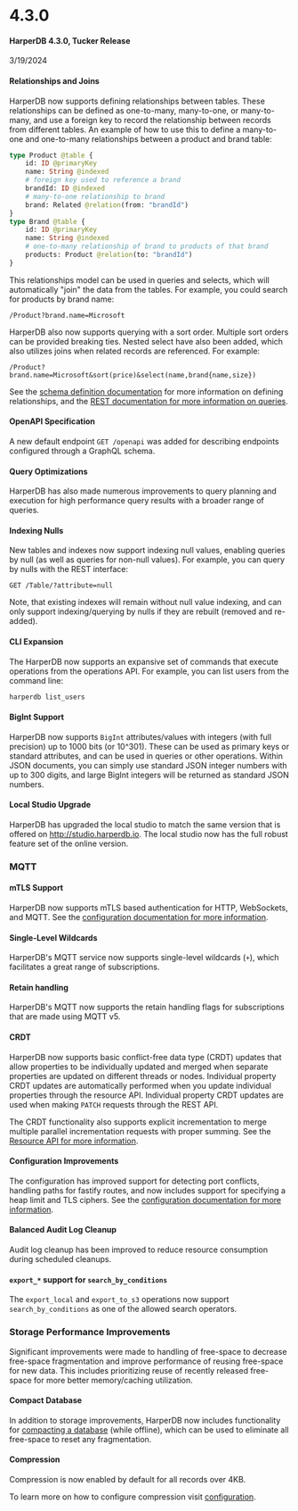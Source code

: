 # 4.3.0

#### HarperDB 4.3.0, Tucker Release

3/19/2024

#### Relationships and Joins

HarperDB now supports defining relationships between tables. These relationships can be defined as one-to-many, many-to-one, or many-to-many, and use a foreign key to record the relationship between records from different tables. An example of how to use this to define a many-to-one and one-to-many relationships between a product and brand table:

```graphql
type Product @table {
	id: ID @primaryKey
	name: String @indexed
	# foreign key used to reference a brand
	brandId: ID @indexed
	# many-to-one relationship to brand
	brand: Related @relation(from: "brandId")
}
type Brand @table {
	id: ID @primaryKey
	name: String @indexed
	# one-to-many relationship of brand to products of that brand
	products: Product @relation(to: "brandId")
}
```

This relationships model can be used in queries and selects, which will automatically "join" the data from the tables. For example, you could search for products by brand name:

```http
/Product?brand.name=Microsoft
```

HarperDB also now supports querying with a sort order. Multiple sort orders can be provided breaking ties. Nested select have also been added, which also utilizes joins when related records are referenced. For example:

```http
/Product?brand.name=Microsoft&sort(price)&select(name,brand{name,size})
```

See the [schema definition documentation](/docs/4.3/developers/applications/defining-schemas) for more information on defining relationships, and the [REST documentation for more information on queries](/docs/4.3/developers/rest).

#### OpenAPI Specification

A new default endpoint `GET /openapi` was added for describing endpoints configured through a GraphQL schema.

#### Query Optimizations

HarperDB has also made numerous improvements to query planning and execution for high performance query results with a broader range of queries.

#### Indexing Nulls

New tables and indexes now support indexing null values, enabling queries by null (as well as queries for non-null values). For example, you can query by nulls with the REST interface:

```http
GET /Table/?attribute=null
```

Note, that existing indexes will remain without null value indexing, and can only support indexing/querying by nulls if they are rebuilt (removed and re-added).

#### CLI Expansion

The HarperDB now supports an expansive set of commands that execute operations from the operations API. For example, you can list users from the command line:

```bash
harperdb list_users
```

#### BigInt Support

HarperDB now supports `BigInt` attributes/values with integers (with full precision) up to 1000 bits (or 10^301). These can be used as primary keys or standard attributes, and can be used in queries or other operations. Within JSON documents, you can simply use standard JSON integer numbers with up to 300 digits, and large BigInt integers will be returned as standard JSON numbers.

#### Local Studio Upgrade

HarperDB has upgraded the local studio to match the same version that is offered on http://studio.harperdb.io. The local studio now has the full robust feature set of the online version.

### MQTT

#### mTLS Support

HarperDB now supports mTLS based authentication for HTTP, WebSockets, and MQTT. See the [configuration documentation for more information](/docs/4.3/deployments/configuration).

#### Single-Level Wildcards

HarperDB's MQTT service now supports single-level wildcards (`+`), which facilitates a great range of subscriptions.

#### Retain handling

HarperDB's MQTT now supports the retain handling flags for subscriptions that are made using MQTT v5.

#### CRDT

HarperDB now supports basic conflict-free data type (CRDT) updates that allow properties to be individually updated and merged when separate properties are updated on different threads or nodes. Individual property CRDT updates are automatically performed when you update individual properties through the resource API. Individual property CRDT updates are used when making `PATCH` requests through the REST API.

The CRDT functionality also supports explicit incrementation to merge multiple parallel incrementation requests with proper summing. See the [Resource API for more information](/docs/4.3/technical-details/reference/resource).

#### Configuration Improvements

The configuration has improved support for detecting port conflicts, handling paths for fastify routes, and now includes support for specifying a heap limit and TLS ciphers. See the [configuration documentation for more information](/docs/4.3/deployments/configuration).

#### Balanced Audit Log Cleanup

Audit log cleanup has been improved to reduce resource consumption during scheduled cleanups.

#### `export_*` support for `search_by_conditions`

The `export_local` and `export_to_s3` operations now support `search_by_conditions` as one of the allowed search operators.

### Storage Performance Improvements

Significant improvements were made to handling of free-space to decrease free-space fragmentation and improve performance of reusing free-space for new data. This includes prioritizing reuse of recently released free-space for more better memory/caching utilization.

#### Compact Database

In addition to storage improvements, HarperDB now includes functionality for [compacting a database](/docs/4.3/deployments/harper-cli) (while offline), which can be used to eliminate all free-space to reset any fragmentation.

#### Compression

Compression is now enabled by default for all records over 4KB.

To learn more on how to configure compression visit [configuration](https://docs.harperdb.io/docs/v/4.3/deployments/configuration).
